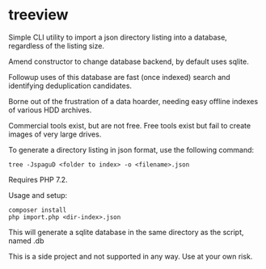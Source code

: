 # treeview

Simple CLI utility to import a json directory listing into a database, regardless of the listing size.

Amend constructor to change database backend, by default uses sqlite.

Followup uses of this database are fast (once indexed) search and identifying deduplication candidates.

Borne out of the frustration of a data hoarder, needing easy offline indexes of various HDD archives.

Commercial tools exist, but are not free. Free tools exist but fail to create images of very large drives.

To generate a directory listing in json format, use the following command:

```
tree -JspaguD <folder to index> -o <filename>.json
```

Requires PHP 7.2.

Usage and setup:

```
composer install
php import.php <dir-index>.json
```

This will generate a sqlite database in the same directory as the script, named <dir-index>.db

This is a side project and not supported in any way. Use at your own risk.
